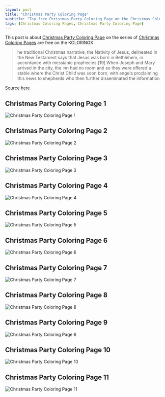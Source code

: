 ```yaml
---
layout: post
title: "Christmas Party Coloring Page"
subtitle: "Top free Christmas Party Coloring Page on the Christmas Coloring Pages at Koloringx.xyz "
tags: [Christmas Coloring Pages, Christmas Party Coloring Page]
---
```

This post is about [Christmas Party Coloring Page](http://koloringx.xyz/blog/Christmas-Party-Coloring-Page) on the series of [Christmas Coloring Pages](http://koloringx.xyz) are free on the KOLORINGX
> he traditional Christmas narrative, the Nativity of Jesus, delineated in the New Testament says that Jesus was born in Bethlehem, in accordance with messianic prophecies.[19] When Joseph and Mary arrived in the city, the inn had no room and so they were offered a stable where the Christ Child was soon born, with angels proclaiming this news to shepherds who then further disseminated the information

[Source here](https://en.wikipedia.org/wiki/Christmas)
## Christmas Party Coloring Page 1
![Christmas Party Coloring Page 1](http://koloringx.xyz/Christmas-Coloring-Pages/Christmas-Party-Coloring-Page%20(1).png)

<script async src="https://pagead2.googlesyndication.com/pagead/js/adsbygoogle.js"></script> <!-- Koloringx --> 
 <ins class="adsbygoogle"  
   style="display:block"   
  data-ad-client="ca-pub-6753140515841889"   
  data-ad-slot="2585677186"  
   data-ad-format="auto"  
   data-full-width-responsive="true"></ins> 
 <script>  
   (adsbygoogle = window.adsbygoogle || []).push({}); 
 </script>

## Christmas Party Coloring Page 2
![Christmas Party Coloring Page 2](http://koloringx.xyz/Christmas-Coloring-Pages/Christmas-Party-Coloring-Page%20(2).png)
## Christmas Party Coloring Page 3
![Christmas Party Coloring Page 3](http://koloringx.xyz/Christmas-Coloring-Pages/Christmas-Party-Coloring-Page%20(3).png)
## Christmas Party Coloring Page 4
![Christmas Party Coloring Page 4](http://koloringx.xyz/Christmas-Coloring-Pages/Christmas-Party-Coloring-Page%20(4).png)
## Christmas Party Coloring Page 5
![Christmas Party Coloring Page 5](http://koloringx.xyz/Christmas-Coloring-Pages/Christmas-Party-Coloring-Page%20(5).png)
## Christmas Party Coloring Page 6
![Christmas Party Coloring Page 6](http://koloringx.xyz/Christmas-Coloring-Pages/Christmas-Party-Coloring-Page%20(6).png)
## Christmas Party Coloring Page 7
![Christmas Party Coloring Page 7](http://koloringx.xyz/Christmas-Coloring-Pages/Christmas-Party-Coloring-Page%20(7).png)
## Christmas Party Coloring Page 8
![Christmas Party Coloring Page 8](http://koloringx.xyz/Christmas-Coloring-Pages/Christmas-Party-Coloring-Page%20(8).png)
## Christmas Party Coloring Page 9
![Christmas Party Coloring Page 9](http://koloringx.xyz/Christmas-Coloring-Pages/Christmas-Party-Coloring-Page%20(9).png)
## Christmas Party Coloring Page 10
![Christmas Party Coloring Page 10](http://koloringx.xyz/Christmas-Coloring-Pages/Christmas-Party-Coloring-Page%20(10).png)
## Christmas Party Coloring Page 11
![Christmas Party Coloring Page 11](http://koloringx.xyz/Christmas-Coloring-Pages/Christmas-Party-Coloring-Page%20(11).png)

<script async src="https://pagead2.googlesyndication.com/pagead/js/adsbygoogle.js"></script> <!-- Koloringx --> 
 <ins class="adsbygoogle"  
   style="display:block"   
  data-ad-client="ca-pub-6753140515841889"   
  data-ad-slot="2585677186"  
   data-ad-format="auto"  
   data-full-width-responsive="true"></ins> 
 <script>  
   (adsbygoogle = window.adsbygoogle || []).push({}); 
 </script>

